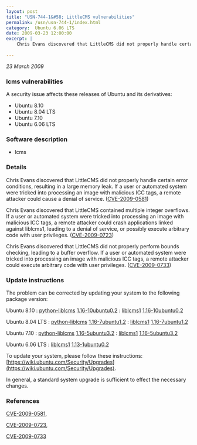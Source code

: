 ```yaml
---
layout: post
title: "USN-744-1&#58; LittleCMS vulnerabilities"
permalink: /usn/usn-744-1/index.html
category:  Ubuntu 6.06 LTS
date: 2009-03-23 12:00:00
excerpt: |
    Chris Evans discovered that LittleCMS did not properly handle certain error conditions, resulting in a large memory leak. If a user or automated system were tricked into processing an image with malicious ICC tags, a remote attacker could cause a denial of service. ([CVE-2009-0581](http://people.ubuntu.com/~ubuntu-security/cve/CVE-2009-0581))
    
--- 
```

 
 

*23 March 2009*

### lcms vulnerabilities

A security issue affects these releases of Ubuntu and its derivatives:

* Ubuntu 8.10
* Ubuntu 8.04 LTS
* Ubuntu 7.10
* Ubuntu 6.06 LTS

### Software description

* lcms 

### Details

Chris Evans discovered that LittleCMS did not properly handle certain error conditions, resulting in a large memory leak. If a user or automated system were tricked into processing an image with malicious ICC tags, a remote attacker could cause a denial of service. ([CVE-2009-0581](http://people.ubuntu.com/~ubuntu-security/cve/CVE-2009-0581))

Chris Evans discovered that LittleCMS contained multiple integer overflows. If a user or automated system were tricked into processing an image with malicious ICC tags, a remote attacker could crash applications linked against liblcms1, leading to a denial of service, or possibly execute arbitrary code with user privileges. ([CVE-2009-0723](http://people.ubuntu.com/~ubuntu-security/cve/CVE-2009-0723))

Chris Evans discovered that LittleCMS did not properly perform bounds checking, leading to a buffer overflow. If a user or automated system were tricked into processing an image with malicious ICC tags, a remote attacker could execute arbitrary code with user privileges. ([CVE-2009-0733](http://people.ubuntu.com/~ubuntu-security/cve/CVE-2009-0733)) 

### Update instructions

The problem can be corrected by updating your system to the following package version:

Ubuntu 8.10
 : [python-liblcms](https://launchpad.net/ubuntu/+source/lcms) <span> [1.16-10ubuntu0.2](https://launchpad.net/ubuntu/+source/lcms/1.16-10ubuntu0.2) </span> 
 : [liblcms1](https://launchpad.net/ubuntu/+source/lcms) <span> [1.16-10ubuntu0.2](https://launchpad.net/ubuntu/+source/lcms/1.16-10ubuntu0.2) </span> 

Ubuntu 8.04 LTS
 : [python-liblcms](https://launchpad.net/ubuntu/+source/lcms) <span> [1.16-7ubuntu1.2](https://launchpad.net/ubuntu/+source/lcms/1.16-7ubuntu1.2) </span> 
 : [liblcms1](https://launchpad.net/ubuntu/+source/lcms) <span> [1.16-7ubuntu1.2](https://launchpad.net/ubuntu/+source/lcms/1.16-7ubuntu1.2) </span> 

Ubuntu 7.10
 : [python-liblcms](https://launchpad.net/ubuntu/+source/lcms) <span> [1.16-5ubuntu3.2](https://launchpad.net/ubuntu/+source/lcms/1.16-5ubuntu3.2) </span> 
 : [liblcms1](https://launchpad.net/ubuntu/+source/lcms) <span> [1.16-5ubuntu3.2](https://launchpad.net/ubuntu/+source/lcms/1.16-5ubuntu3.2) </span> 

Ubuntu 6.06 LTS
 : [liblcms1](https://launchpad.net/ubuntu/+source/lcms) <span> [1.13-1ubuntu0.2](https://launchpad.net/ubuntu/+source/lcms/1.13-1ubuntu0.2) </span> 

To update your system, please follow these instructions: [https://wiki.ubuntu.com/Security/Upgrades](https://wiki.ubuntu.com/Security/Upgrades).

In general, a standard system upgrade is sufficient to effect the necessary changes. 

### References

 
 [CVE-2009-0581](http://people.ubuntu.com/~ubuntu-security/cve/CVE-2009-0581), 

 [CVE-2009-0723](http://people.ubuntu.com/~ubuntu-security/cve/CVE-2009-0723), 

 [CVE-2009-0733](http://people.ubuntu.com/~ubuntu-security/cve/CVE-2009-0733)
 

